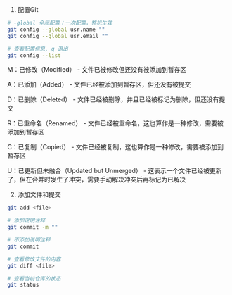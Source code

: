 1. 配置Git

```bash
# -global 全局配置；一次配置，整机生效
git config --global usr.name ""
git config --global usr.email ""

# 查看配置信息, q 退出
git config --list
```

M：已修改（Modified） - 文件已被修改但还没有被添加到暂存区

A：已添加（Added） - 文件已经被添加到暂存区，但还没有被提交

D：已删除（Deleted） - 文件已经被删除，并且已经被标记为删除，但还没有提交

R：已重命名（Renamed） - 文件已经被重命名，这也算作是一种修改，需要被添加到暂存区

C：已复制（Copied） - 文件已经被复制，这也算作是一种修改，需要被添加到暂存区

U：已更新但未融合（Updated but Unmerged） - 这表示一个文件已经被更新了，但在合并时发生了冲突，需要手动解决冲突后再标记为已解决

2. 添加文件和提交

```bash
git add <file>

# 添加说明注释
git commit -m ""

# 不添加说明注释
git commit

# 查看修改文件的内容
git diff <file>

# 查看当前仓库的状态
git status
```
